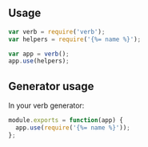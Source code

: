 ## Usage

```js
var verb = require('verb');
var helpers = require('{%= name %}');

var app = verb();
app.use(helpers);
```

## Generator usage

In your verb generator:

```js
module.exports = function(app) {
  app.use(require('{%= name %}'));
};
```
